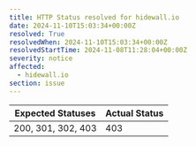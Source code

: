 ```yaml
---
title: HTTP Status resolved for hidewall.io
date: 2024-11-10T15:03:34+00:00Z
resolved: True
resolvedWhen: 2024-11-10T15:03:34+00:00Z
resolvedStartTime: 2024-11-08T11:28:04+00:00Z
severity: notice
affected:
  - hidewall.io
section: issue
---
```


| Expected Statuses | Actual Status  |
|-------------------|----------------|
| 200, 301, 302, 403 | 403 |
